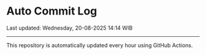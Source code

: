 # Auto Commit Log

Last updated: Wednesday, 20-08-2025 14:14 WIB

---

This repository is automatically updated every hour using GitHub Actions.
